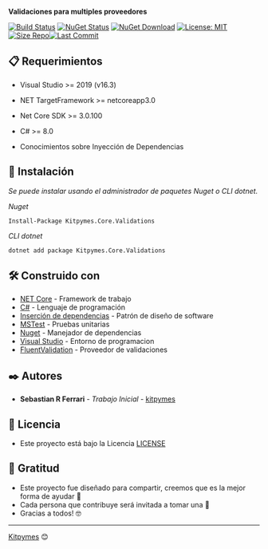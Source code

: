 ﻿**Validaciones para multiples proveedores**

[![Build Status](https://github.com/kitpymes/template-netcore-validations/workflows/Kitpymes.Core.Validations/badge.svg)](https://github.com/kitpymes/template-netcore-validations/actions) [![NuGet Status](https://img.shields.io/nuget/v/Kitpymes.Core.Validations)](https://www.nuget.org/packages/Kitpymes.Core.Validations/) [![NuGet Download](https://img.shields.io/nuget/dt/Kitpymes.Core.Validations)](https://www.nuget.org/stats/packages/Kitpymes.Core.Validations?groupby=Version) [![License: MIT](https://img.shields.io/badge/License-MIT-blue.svg)](https://github.com/kitpymes/template-netcore-validations/blob/master/docs/LICENSE.txt) [![Size Repo](https://img.shields.io/github/repo-size/kitpymes/template-netcore-validations)](https://github.com/kitpymes/template-netcore-validations/)[![Last Commit](https://img.shields.io/github/last-commit/kitpymes/template-netcore-validations)](https://github.com/kitpymes/template-netcore-validations/)

## 📋 Requerimientos 

* Visual Studio >= 2019 (v16.3)

* NET TargetFramework >= netcoreapp3.0

* Net Core SDK >= 3.0.100

* C# >= 8.0

* Conocimientos sobre Inyección de Dependencias


## 🔧 Instalación 

_Se puede instalar usando el administrador de paquetes Nuget o CLI dotnet._

_Nuget_

```
Install-Package Kitpymes.Core.Validations
```

_CLI dotnet_

```
dotnet add package Kitpymes.Core.Validations
```

## 🛠️ Construido con 

* [NET Core](https://dotnet.microsoft.com/download) - Framework de trabajo
* [C#](https://docs.microsoft.com/es-es/dotnet/csharp/) - Lenguaje de programación
* [Inserción de dependencias](https://docs.microsoft.com/es-es/aspnet/core/fundamentals/dependency-injection?view=aspnetcore-3.0) - Patrón de diseño de software
* [MSTest](https://docs.microsoft.com/es-es/dotnet/core/testing/unit-testing-with-mstest) - Pruebas unitarias
* [Nuget](https://www.nuget.org/) - Manejador de dependencias
* [Visual Studio](https://visualstudio.microsoft.com/) - Entorno de programacion
* [FluentValidation](https://fluentvalidation.net/) - Proveedor de validaciones


## ✒️ Autores 

* **Sebastian R Ferrari** - *Trabajo Inicial* - [kitpymes](https://kitpymes.com)


## 📄 Licencia 

* Este proyecto está bajo la Licencia [LICENSE](https://raw.githubusercontent.com/kitpymes/template-netcore-validations/master/docs/LICENSE.txt)


## 🎁 Gratitud 

* Este proyecto fue diseñado para compartir, creemos que es la mejor forma de ayudar 📢
* Cada persona que contribuye será invitada a tomar una 🍺 
* Gracias a todos! 🤓

---
[Kitpymes](https://github.com/kitpymes) 😊
